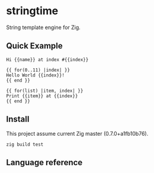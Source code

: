 # stringtime

String template engine for Zig.

## Quick Example
```
Hi {{name}} at index #{{index}}
```

```
{{ for(0..11) |index| }}
Hello World {{index}}!
{{ end }}
```

```
{{ for(list) |item, index| }}
Print {{item}} at {{index}}
{{ end }}
```

## Install

This project assume current Zig master (0.7.0+a1fb10b76).

```
zig build test
```

## Language reference
